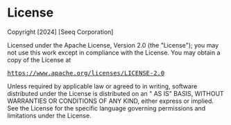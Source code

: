 # License

Copyright [2024] [Seeq Corporation]

Licensed under the Apache License, Version 2.0 (the "License"); you may not use this work except in compliance with the
License. You may obtain a copy of the License at

<pre>
<a href="https://www.apache.org/licenses/LICENSE-2.0" target="_blank">https://www.apache.org/licenses/LICENSE-2.0</a>
</pre>

Unless required by applicable law or agreed to in writing, software distributed under the License is distributed on an "
AS IS" BASIS, WITHOUT WARRANTIES OR CONDITIONS OF ANY KIND, either express or implied. See the License for the specific
language governing permissions and limitations under the License.